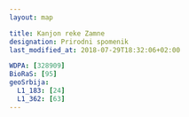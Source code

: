 ```yaml
---
layout: map

title: Kanjon reke Zamne
designation: Prirodni spomenik
last_modified_at: 2018-07-29T18:32:06+02:00

WDPA: [328909]
BioRaS: [95]
geoSrbija:
  L1_183: [24]
  L1_362: [63]
---
```

